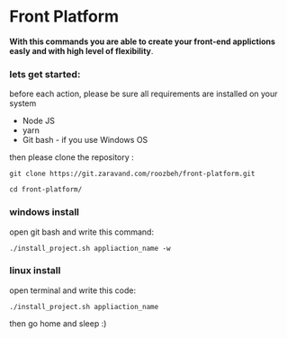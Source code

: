 # Front Platform
**With this commands you are able to create your front-end applictions easly and with high level of flexibility**.

### lets get started:
before each action, please be sure all requirements are installed on your system

* Node JS
* yarn
* Git bash - if you use Windows OS

then please clone the repository :

```git clone https://git.zaravand.com/roozbeh/front-platform.git```

```cd front-platform/```

### windows install
open git bash and write this command:

```./install_project.sh appliaction_name -w```

### linux install
open terminal and write this code:

```./install_project.sh appliaction_name```


then go home and sleep :)

